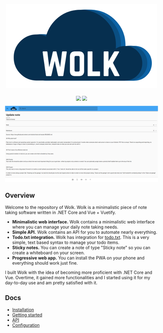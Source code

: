 <h1 align="center">
  <br>
   <img src="media/logo.png" alt="Wolk" title="Wolk" />
  <br>
</h1>

<p align="center">
  <a href="https://travis-ci.com/dukeofharen/wolk"><img src="https://api.travis-ci.com/dukeofharen/wolk.svg?branch=master"></a>
  <a href="https://opensource.org/licenses/MIT"><img src="https://img.shields.io/badge/license-MIT-blue.svg"></a>
</p>

<p align="center">
  <img src="media/screenshot_note_editing.png" alt="Editing note" />
</p>

<h2>Overview</h2>

Welcome to the repository of Wolk. Wolk is a minimalistic piece of note taking software written in .NET Core and Vue + Vuetify.

- **Minimalistic web interface.** Wolk contains a minimalistic web interface where you can manage your daily note taking needs.
- **Simple API.** Wolk contains an API for you to automate nearly everything.
- **Todo.txt integration.** Wolk has integration for [todo.txt](http://todotxt.org/). This is a very simple, text based syntax to manage your todo items.
- **Sticky notes.** You can create a note of type "Sticky note" so you can create a whiteboard on your screen.
- **Progressive web app.** You can install the PWA on your phone and everything should work just fine.

I built Wolk with the idea of becoming more proficient with .NET Core and Vue. Overtime, it gained more functionalities and I started using it for my day-to-day use and am pretty satisfied with it.

<h2>Docs</h2>

- [Installation](docs/install.md)
- [Getting started](docs/getting-started.md)
- [API](docs/api.md)
- [Configuration](docs/configuration.md)
